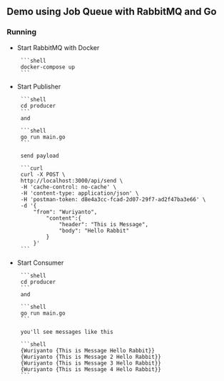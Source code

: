 ## Demo using Job Queue with RabbitMQ and Go

### Running
 - Start RabbitMQ with Docker

        ```shell
        docker-compose up
        ```

 - Start Publisher

        ```shell
        cd producer
        ```
        and

        ```shell
        go run main.go
        ```
    
        send payload

        ```curl
        curl -X POST \
        http://localhost:3000/api/send \
        -H 'cache-control: no-cache' \
        -H 'content-type: application/json' \
        -H 'postman-token: d8e4a3cc-fcad-2d07-29f7-ad2f47ba3e66' \
        -d '{
            "from": "Wuriyanto",
                "content":{
                    "header": "This is Message",
                    "body": "Hello Rabbit"
                }
            }'
        ```

 - Start Consumer

        ```shell
        cd producer
        ```
        and

        ```shell
        go run main.go
        ```

        you'll see messages like this

        ```shell
        {Wuriyanto {This is Message Hello Rabbit}}
        {Wuriyanto {This is Message 2 Hello Rabbit}}
        {Wuriyanto {This is Message 3 Hello Rabbit}}
        {Wuriyanto {This is Message 4 Hello Rabbit}}
        ```